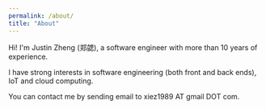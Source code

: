 ```yaml
---
permalink: /about/
title: "About"
---
```



Hi! I'm Justin Zheng (郑勰), a software engineer with more than 10 years of experience.

I have strong interests in software engineering (both front and back ends), IoT and cloud computing.

You can contact me by sending email to xiez1989 AT gmail DOT com.
